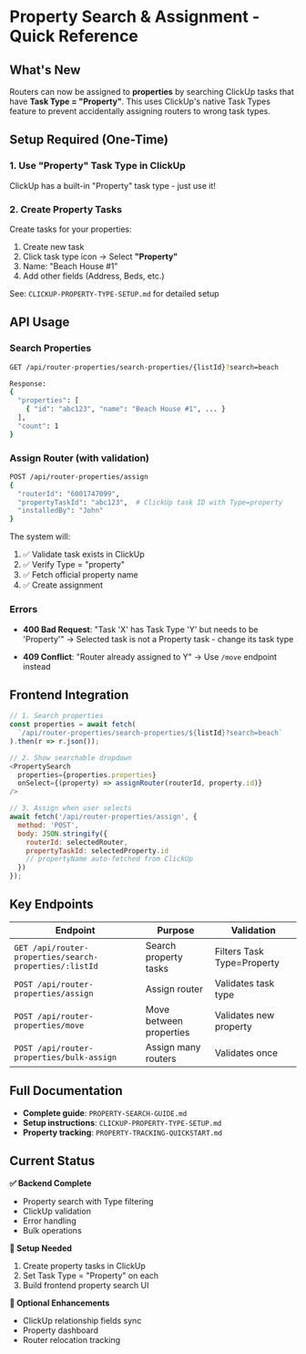# Property Search & Assignment - Quick Reference

## What's New
Routers can now be assigned to **properties** by searching ClickUp tasks that have **Task Type = "Property"**. This uses ClickUp's native Task Types feature to prevent accidentally assigning routers to wrong task types.

## Setup Required (One-Time)

### 1. Use "Property" Task Type in ClickUp
ClickUp has a built-in "Property" task type - just use it!

### 2. Create Property Tasks
Create tasks for your properties:
1. Create new task
2. Click task type icon → Select **"Property"**
3. Name: "Beach House #1"
4. Add other fields (Address, Beds, etc.)

See: `CLICKUP-PROPERTY-TYPE-SETUP.md` for detailed setup

## API Usage

### Search Properties
```bash
GET /api/router-properties/search-properties/{listId}?search=beach

Response:
{
  "properties": [
    { "id": "abc123", "name": "Beach House #1", ... }
  ],
  "count": 1
}
```

### Assign Router (with validation)
```bash
POST /api/router-properties/assign
{
  "routerId": "6001747099",
  "propertyTaskId": "abc123",  # ClickUp task ID with Type=property
  "installedBy": "John"
}
```

The system will:
1. ✅ Validate task exists in ClickUp
2. ✅ Verify Type = "property"
3. ✅ Fetch official property name
4. ✅ Create assignment

### Errors
- **400 Bad Request**: "Task 'X' has Task Type 'Y' but needs to be 'Property'"
  → Selected task is not a Property task - change its task type
  
- **409 Conflict**: "Router already assigned to Y"
  → Use `/move` endpoint instead

## Frontend Integration

```javascript
// 1. Search properties
const properties = await fetch(
  `/api/router-properties/search-properties/${listId}?search=beach`
).then(r => r.json());

// 2. Show searchable dropdown
<PropertySearch 
  properties={properties.properties}
  onSelect={(property) => assignRouter(routerId, property.id)}
/>

// 3. Assign when user selects
await fetch('/api/router-properties/assign', {
  method: 'POST',
  body: JSON.stringify({
    routerId: selectedRouter,
    propertyTaskId: selectedProperty.id
    // propertyName auto-fetched from ClickUp
  })
});
```

## Key Endpoints

| Endpoint | Purpose | Validation |
|----------|---------|------------|
| `GET /api/router-properties/search-properties/:listId` | Search property tasks | Filters Task Type=Property |
| `POST /api/router-properties/assign` | Assign router | Validates task type |
| `POST /api/router-properties/move` | Move between properties | Validates new property |
| `POST /api/router-properties/bulk-assign` | Assign many routers | Validates once |

## Full Documentation
- **Complete guide**: `PROPERTY-SEARCH-GUIDE.md`
- **Setup instructions**: `CLICKUP-PROPERTY-TYPE-SETUP.md`
- **Property tracking**: `PROPERTY-TRACKING-QUICKSTART.md`

## Current Status

**✅ Backend Complete**
- Property search with Type filtering
- ClickUp validation
- Error handling
- Bulk operations

**🔲 Setup Needed**
1. Create property tasks in ClickUp
2. Set Task Type = "Property" on each
3. Build frontend property search UI

**🔲 Optional Enhancements**
- ClickUp relationship fields sync
- Property dashboard
- Router relocation tracking
